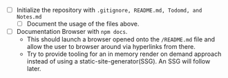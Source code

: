 - [ ] Initialize the repository with `.gitignore, README.md, Todomd, and Notes.md`
  - [ ] Document the usage of the files above.

- [ ] Documentation Browser with `npm docs`.
  - This should launch a browser opened onto the `/README.md` file and allow the user to browser
    around via hyperlinks from there.
  - Try to provide tooling for an in memory render on demand approach instead of using a
    static-site-generator(SSG).  An SSG will follow later.
